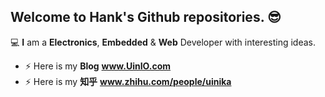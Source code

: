 ## Welcome to **Hank**'s Github repositories. :sunglasses:

:computer: **I** am a **Electronics**, **Embedded** & **Web** Developer with interesting ideas.

- ⚡ Here is my **Blog** **www.UinIO.com**
- ⚡ Here is my **知乎** **www.zhihu.com/people/uinika**
